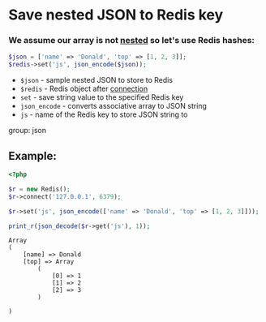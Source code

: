 # Save nested JSON to Redis key

### We assume our array is not [nested](/) so let's use Redis hashes:

```php
$json = ['name' => 'Donald', 'top' => [1, 2, 3]];
$redis->set('js', json_encode($json));

```

- `$json` - sample nested JSON to store to Redis
- `$redis` - Redis object after [connection](/php-redis/how-to-connect-to-redis)
- `set` - save string value to the specified Redis key
- `json_encode` - converts associative array to JSON string
- `js` - name of the Redis key to store JSON string to

group: json

## Example: 
```php
<?php

$r = new Redis(); 
$r->connect('127.0.0.1', 6379);

$r->set('js', json_encode(['name' => 'Donald', 'top' => [1, 2, 3]]));

print_r(json_decode($r->get('js'), 1));
```
```
Array
(
    [name] => Donald
    [top] => Array
        (
            [0] => 1
            [1] => 2
            [2] => 3
        )

)

```

